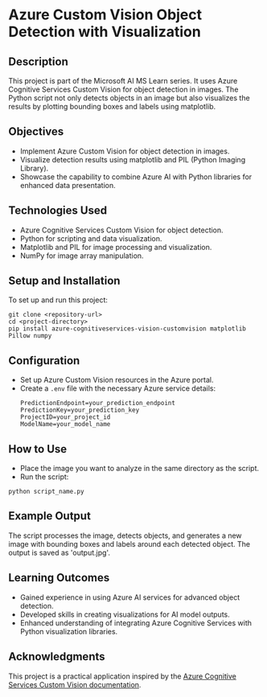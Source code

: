 # Azure Custom Vision Object Detection with Visualization

## Description
This project is part of the Microsoft AI MS Learn series. It uses Azure Cognitive Services Custom Vision for object detection in images. The Python script not only detects objects in an image but also visualizes the results by plotting bounding boxes and labels using matplotlib.

## Objectives
- Implement Azure Custom Vision for object detection in images.
- Visualize detection results using matplotlib and PIL (Python Imaging Library).
- Showcase the capability to combine Azure AI with Python libraries for enhanced data presentation.

## Technologies Used
- Azure Cognitive Services Custom Vision for object detection.
- Python for scripting and data visualization.
- Matplotlib and PIL for image processing and visualization.
- NumPy for image array manipulation.

## Setup and Installation
To set up and run this project:

```
git clone <repository-url>
cd <project-directory>
pip install azure-cognitiveservices-vision-customvision matplotlib Pillow numpy
```

## Configuration
- Set up Azure Custom Vision resources in the Azure portal.
- Create a `.env` file with the necessary Azure service details:
  ```
  PredictionEndpoint=your_prediction_endpoint
  PredictionKey=your_prediction_key
  ProjectID=your_project_id
  ModelName=your_model_name
  ```

## How to Use
- Place the image you want to analyze in the same directory as the script.
- Run the script:

```
python script_name.py
```

## Example Output
The script processes the image, detects objects, and generates a new image with bounding boxes and labels around each detected object. The output is saved as 'output.jpg'.

## Learning Outcomes
- Gained experience in using Azure AI services for advanced object detection.
- Developed skills in creating visualizations for AI model outputs.
- Enhanced understanding of integrating Azure Cognitive Services with Python visualization libraries.

## Acknowledgments
This project is a practical application inspired by the [Azure Cognitive Services Custom Vision documentation](https://docs.microsoft.com/azure/cognitive-services/custom-vision-service/).
